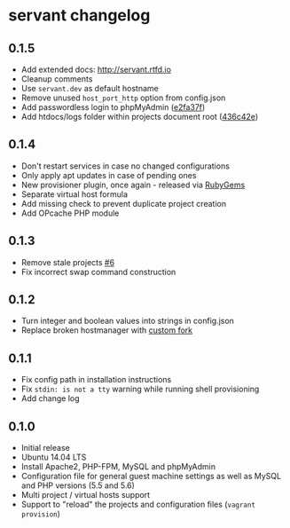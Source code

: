 # servant changelog

## 0.1.5

- Add extended docs: http://servant.rtfd.io
- Cleanup comments
- Use `servant.dev` as default hostname
- Remove unused `host_port_http` option from config.json
- Add passwordless login to phpMyAdmin ([e2fa37f](https://github.com/frdmn/servant/commit/e2fa37fbd27dfa39201923b8a69e9cf9b99f6b89))
- Add htdocs/logs folder within projects document root ([436c42e](https://github.com/frdmn/servant/commit/436c42e9639861c10fc19776fdaef67342bf300a))

## 0.1.4

- Don't restart services in case no changed configurations
- Only apply apt updates in case of pending ones
- New provisioner plugin, once again - released via [RubyGems](https://rubygems.org/gems/vagrant-servant-hosts-provisioner)
- Separate virtual host formula
- Add missing check to prevent duplicate project creation
- Add OPcache PHP module

## 0.1.3

- Remove stale projects [#6](https://github.com/frdmn/servant/issues/6)
- Fix incorrect swap command construction

## 0.1.2

- Turn integer and boolean values into strings in config.json
- Replace broken hostmanager with [custom fork](https://github.com/frdmn/servant/commit/61ff4ee32b32f28eddb7db8d1294f48697773ae3) 

## 0.1.1

- Fix config path in installation instructions
- Fix `stdin: is not a tty` warning while running shell provisioning
- Add change log

## 0.1.0

- Initial release
- Ubuntu 14.04 LTS
- Install Apache2, PHP-FPM, MySQL and phpMyAdmin
- Configuration file for general guest machine settings as well as MySQL and PHP versions (5.5 and 5.6)
- Multi project / virtual hosts support
- Support to "reload" the projects and configuration files (`vagrant provision`)
